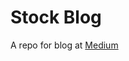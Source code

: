 # Stock Blog
A repo for blog at [Medium](https://medium.com/@shantanusingh_71633/regression-in-neural-networks-using-tensorflow-low-level-apis-818b8bb7b433)
